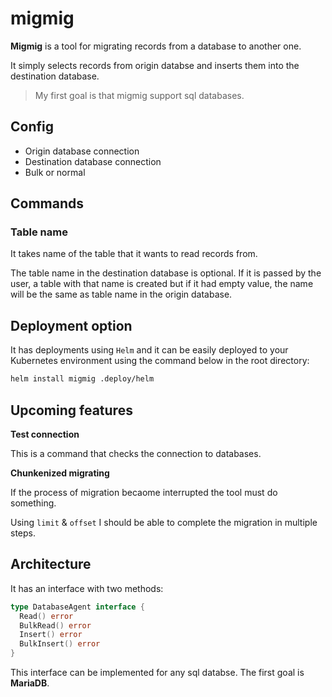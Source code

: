 # migmig

**Migmig** is a tool for migrating records from a database to another one. 

It simply selects records from origin databse and inserts them into the destination database. 

> My first goal is that migmig support sql databases. 

## Config 

- Origin database connection
- Destination database connection
- Bulk or normal

## Commands

### Table name
It takes name of the table that it wants to read records from. 

The table name in the destination database is optional. If it is passed by the user, a table with that name is created but if it had empty value, the name will be the same as table name in the origin database. 

## Deployment option

It has deployments using `Helm` and it can be easily deployed to your Kubernetes environment using the command below in the root directory:
```bash
helm install migmig .deploy/helm
```
## Upcoming features

**Test connection**

This is a command that checks the connection to databases. 

**Chunkenized migrating**

If the process of migration becaome interrupted the tool must do something. 

Using `limit` & `offset` I should be able to complete the migration in multiple steps. 

## Architecture

It has an interface with two methods:
```go
type DatabaseAgent interface {
  Read() error
  BulkRead() error
  Insert() error
  BulkInsert() error 
}
```

This interface can be implemented for any sql databse. The first goal is **MariaDB**.
